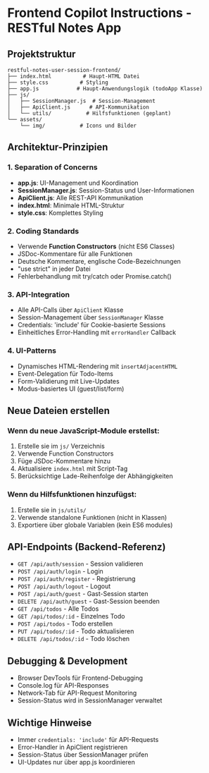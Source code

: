 # Frontend Copilot Instructions - RESTful Notes App

## Projektstruktur

```
restful-notes-user-session-frontend/
├── index.html          # Haupt-HTML Datei
├── style.css          # Styling
├── app.js            # Haupt-Anwendungslogik (todoApp Klasse)
├── js/
│   ├── SessionManager.js  # Session-Management
│   ├── ApiClient.js      # API-Kommunikation
│   └── utils/           # Hilfsfunktionen (geplant)
└── assets/
    └── img/           # Icons und Bilder
```

## Architektur-Prinzipien

### 1. Separation of Concerns
- **app.js**: UI-Management und Koordination
- **SessionManager.js**: Session-Status und User-Informationen
- **ApiClient.js**: Alle REST-API Kommunikation
- **index.html**: Minimale HTML-Struktur
- **style.css**: Komplettes Styling

### 2. Coding Standards
- Verwende **Function Constructors** (nicht ES6 Classes)
- JSDoc-Kommentare für alle Funktionen
- Deutsche Kommentare, englische Code-Bezeichnungen
- "use strict" in jeder Datei
- Fehlerbehandlung mit try/catch oder Promise.catch()

### 3. API-Integration
- Alle API-Calls über `ApiClient` Klasse
- Session-Management über `SessionManager` Klasse
- Credentials: 'include' für Cookie-basierte Sessions
- Einheitliches Error-Handling mit `errorHandler` Callback

### 4. UI-Patterns
- Dynamisches HTML-Rendering mit `insertAdjacentHTML`
- Event-Delegation für Todo-Items
- Form-Validierung mit Live-Updates
- Modus-basiertes UI (guest/list/form)

## Neue Dateien erstellen

### Wenn du neue JavaScript-Module erstellst:
1. Erstelle sie im `js/` Verzeichnis
2. Verwende Function Constructors
3. Füge JSDoc-Kommentare hinzu
4. Aktualisiere `index.html` mit Script-Tag
5. Berücksichtige Lade-Reihenfolge der Abhängigkeiten

### Wenn du Hilfsfunktionen hinzufügst:
1. Erstelle sie in `js/utils/`
2. Verwende standalone Funktionen (nicht in Klassen)
3. Exportiere über globale Variablen (kein ES6 modules)

## API-Endpoints (Backend-Referenz)
- `GET /api/auth/session` - Session validieren
- `POST /api/auth/login` - Login
- `POST /api/auth/register` - Registrierung
- `POST /api/auth/logout` - Logout
- `POST /api/auth/guest` - Gast-Session starten
- `DELETE /api/auth/guest` - Gast-Session beenden
- `GET /api/todos` - Alle Todos
- `GET /api/todos/:id` - Einzelnes Todo
- `POST /api/todos` - Todo erstellen
- `PUT /api/todos/:id` - Todo aktualisieren
- `DELETE /api/todos/:id` - Todo löschen

## Debugging & Development
- Browser DevTools für Frontend-Debugging
- Console.log für API-Responses
- Network-Tab für API-Request Monitoring
- Session-Status wird in SessionManager verwaltet

## Wichtige Hinweise
- Immer `credentials: 'include'` für API-Requests
- Error-Handler in ApiClient registrieren
- Session-Status über SessionManager prüfen
- UI-Updates nur über app.js koordinieren
